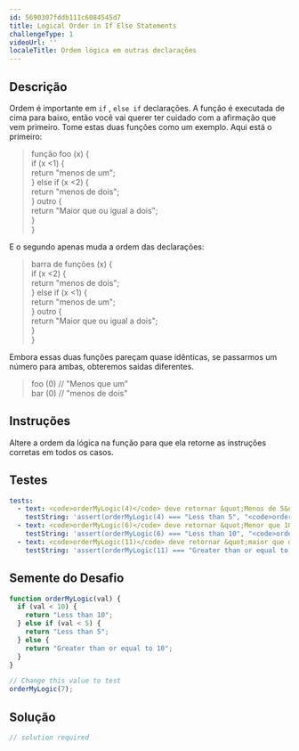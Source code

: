 ```yaml
---
id: 5690307fddb111c6084545d7
title: Logical Order in If Else Statements
challengeType: 1
videoUrl: ''
localeTitle: Ordem lógica em outras declarações
---
```


## Descrição
<section id="description"> Ordem é importante em <code>if</code> , <code>else if</code> declarações. A função é executada de cima para baixo, então você vai querer ter cuidado com a afirmação que vem primeiro. Tome estas duas funções como um exemplo. Aqui está o primeiro: <blockquote> função foo (x) { <br> if (x &lt;1) { <br> return &quot;menos de um&quot;; <br> } else if (x &lt;2) { <br> return &quot;menos de dois&quot;; <br> } outro { <br> return &quot;Maior que ou igual a dois&quot;; <br> } <br> } </blockquote> E o segundo apenas muda a ordem das declarações: <blockquote> barra de funções (x) { <br> if (x &lt;2) { <br> return &quot;menos de dois&quot;; <br> } else if (x &lt;1) { <br> return &quot;menos de um&quot;; <br> } outro { <br> return &quot;Maior que ou igual a dois&quot;; <br> } <br> } </blockquote> Embora essas duas funções pareçam quase idênticas, se passarmos um número para ambas, obteremos saídas diferentes. <blockquote> foo (0) // &quot;Menos que um&quot; <br> bar (0) // &quot;menos de dois&quot; </blockquote></section>

## Instruções
<section id="instructions"> Altere a ordem da lógica na função para que ela retorne as instruções corretas em todos os casos. </section>

## Testes
<section id='tests'>

```yml
tests:
  - text: <code>orderMyLogic(4)</code> deve retornar &quot;Menos de 5&quot;
    testString: 'assert(orderMyLogic(4) === "Less than 5", "<code>orderMyLogic(4)</code> should return "Less than 5"");'
  - text: <code>orderMyLogic(6)</code> deve retornar &quot;Menor que 10&quot;
    testString: 'assert(orderMyLogic(6) === "Less than 10", "<code>orderMyLogic(6)</code> should return "Less than 10"");'
  - text: <code>orderMyLogic(11)</code> deve retornar &quot;maior que ou igual a 10&quot;
    testString: 'assert(orderMyLogic(11) === "Greater than or equal to 10", "<code>orderMyLogic(11)</code> should return "Greater than or equal to 10"");'

```

</section>

## Semente do Desafio
<section id='challengeSeed'>

<div id='js-seed'>

```js
function orderMyLogic(val) {
  if (val < 10) {
    return "Less than 10";
  } else if (val < 5) {
    return "Less than 5";
  } else {
    return "Greater than or equal to 10";
  }
}

// Change this value to test
orderMyLogic(7);

```

</div>



</section>

## Solução
<section id='solution'>

```js
// solution required
```
</section>
